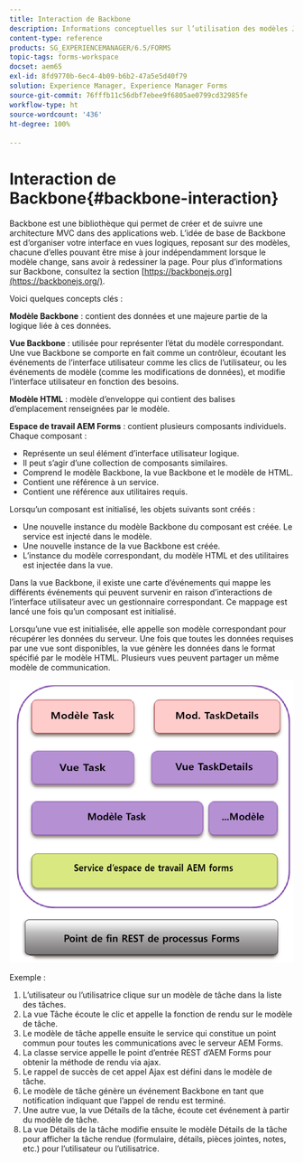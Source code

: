 ```yaml
---
title: Interaction de Backbone
description: Informations conceptuelles sur l’utilisation des modèles JavaScript Backbone dans l’espace de travail AEM Forms.
content-type: reference
products: SG_EXPERIENCEMANAGER/6.5/FORMS
topic-tags: forms-workspace
docset: aem65
exl-id: 8fd9770b-6ec4-4b09-b6b2-47a5e5d40f79
solution: Experience Manager, Experience Manager Forms
source-git-commit: 76fffb11c56dbf7ebee9f6805ae0799cd32985fe
workflow-type: ht
source-wordcount: '436'
ht-degree: 100%

---
```


# Interaction de Backbone{#backbone-interaction}

Backbone est une bibliothèque qui permet de créer et de suivre une architecture MVC dans des applications web. L’idée de base de Backbone est d’organiser votre interface en vues logiques, reposant sur des modèles, chacune d’elles pouvant être mise à jour indépendamment lorsque le modèle change, sans avoir à redessiner la page. Pour plus d’informations sur Backbone, consultez la section [https://backbonejs.org](https://backbonejs.org/).

Voici quelques concepts clés :

**Modèle Backbone** : contient des données et une majeure partie de la logique liée à ces données.

**Vue Backbone** : utilisée pour représenter l’état du modèle correspondant. Une vue Backbone se comporte en fait comme un contrôleur, écoutant les événements de l’interface utilisateur comme les clics de l’utilisateur, ou les événements de modèle (comme les modifications de données), et modifie l’interface utilisateur en fonction des besoins.

**Modèle HTML** : modèle d’enveloppe qui contient des balises d’emplacement renseignées par le modèle.

**Espace de travail AEM Forms** : contient plusieurs composants individuels. Chaque composant :

* Représente un seul élément d’interface utilisateur logique.
* Il peut s’agir d’une collection de composants similaires.
* Comprend le modèle Backbone, la vue Backbone et le modèle de HTML.
* Contient une référence à un service.
* Contient une référence aux utilitaires requis.

Lorsqu’un composant est initialisé, les objets suivants sont créés :

* Une nouvelle instance du modèle Backbone du composant est créée. Le service est injecté dans le modèle.
* Une nouvelle instance de la vue Backbone est créée.
* L’instance du modèle correspondant, du modèle HTML et des utilitaires est injectée dans la vue.

Dans la vue Backbone, il existe une carte d’événements qui mappe les différents événements qui peuvent survenir en raison d’interactions de l’interface utilisateur avec un gestionnaire correspondant. Ce mappage est lancé une fois qu’un composant est initialisé.

Lorsqu’une vue est initialisée, elle appelle son modèle correspondant pour récupérer les données du serveur. Une fois que toutes les données requises par une vue sont disponibles, la vue génère les données dans le format spécifié par le modèle HTML. Plusieurs vues peuvent partager un même modèle de communication.

![Vue Backbone d’AEM Forms](do-not-localize/aem_forms_workflow.png)

Exemple :

1. L’utilisateur ou l’utilisatrice clique sur un modèle de tâche dans la liste des tâches.
1. La vue Tâche écoute le clic et appelle la fonction de rendu sur le modèle de tâche.
1. Le modèle de tâche appelle ensuite le service qui constitue un point commun pour toutes les communications avec le serveur AEM Forms.
1. La classe service appelle le point d’entrée REST d’AEM Forms pour obtenir la méthode de rendu via ajax.
1. Le rappel de succès de cet appel Ajax est défini dans le modèle de tâche.
1. Le modèle de tâche génère un événement Backbone en tant que notification indiquant que l’appel de rendu est terminé.
1. Une autre vue, la vue Détails de la tâche, écoute cet événement à partir du modèle de tâche.
1. La vue Détails de la tâche modifie ensuite le modèle Détails de la tâche pour afficher la tâche rendue (formulaire, détails, pièces jointes, notes, etc.) pour l’utilisateur ou l’utilisatrice.
